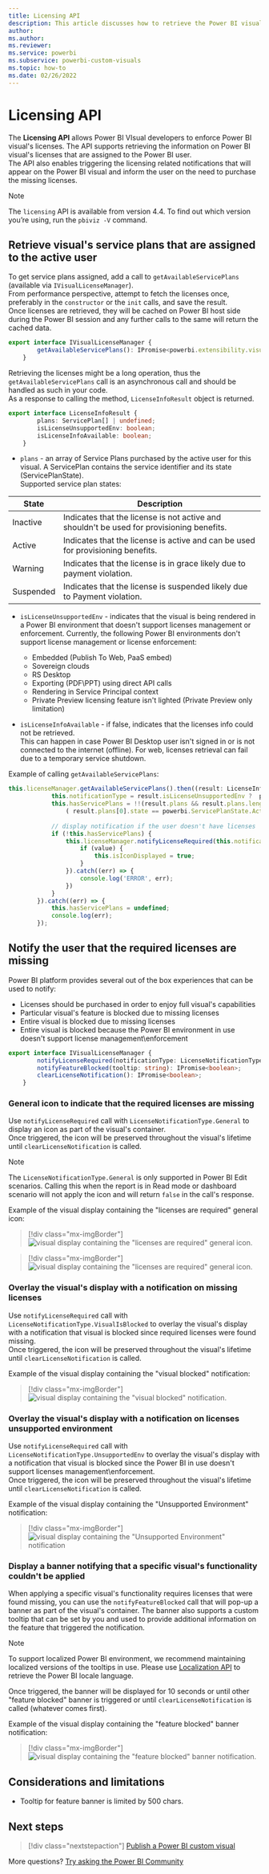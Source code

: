 ```yaml
---
title: Licensing API
description: This article discusses how to retrieve the Power BI visual's licenses and trigger the display of out of box license related notifications to the PBI user.
author: 
ms.author: 
ms.reviewer: 
ms.service: powerbi
ms.subservice: powerbi-custom-visuals
ms.topic: how-to
ms.date: 02/26/2022
---
```



# Licensing API

The **Licensing API** allows Power BI VIsual developers to enforce Power BI visual's licenses. The API supports retrieving the information on Power BI visual's licenses that are assigned to the Power BI user.   
The API also enables triggering the licensing related notifications that will appear on the Power BI visual and inform the user on the need to purchase the missing licenses.


>[!NOTE]
>The `licensing` API is available from version 4.4. To find out which version you’re using, run the `pbiviz -V` command.


## Retrieve visual's service plans that are assigned to the active user

To get service plans assigned, add a call to `getAvailableServicePlans` (available via `IVisualLicenseManager`).    
From performance perspective, attempt to fetch the licenses once, preferably in the `constructor` or the `init` calls, and save the result.  
Once licenses are retrieved, they will be cached on Power BI host side during the Power BI session and any further calls to the same will return the cached data.

```typescript
export interface IVisualLicenseManager {
        getAvailableServicePlans(): IPromise<powerbi.extensibility.visual.LicenseInfoResult>;
    }
```

Retrieving the licenses might be a long operation, thus the `getAvailableServicePlans` call is an asynchronous call and should be handled as such in your code.  
As a response to calling the method,  `LicenseInfoResult` object is returned.

```typescript
export interface LicenseInfoResult {
        plans: ServicePlan[] | undefined;
        isLicenseUnsupportedEnv: boolean; 
        isLicenseInfoAvailable: boolean; 
    }
```

* `plans` - an array of Service Plans purchased by the active user for this visual. A ServicePlan contains the service identifier and its state (ServicePlanState).  
   Supported service plan states:

| State | Description |
| - | - |
| Inactive | Indicates that the license is not active and shouldn't be used for provisioning benefits. |
| Active | Indicates that the license is active and can be used for provisioning benefits. |
| Warning | Indicates that the license is in grace likely due to payment violation. |
| Suspended | Indicates that the license is suspended likely due to Payment violation. |


* `isLicenseUnsupportedEnv` - indicates that the visual is being rendered in a Power BI environment that doesn't support licenses management or enforcement. Currently, the following Power BI environments don't support license management or license enforcement:
    *   Embedded (Publish To Web, PaaS embed)
    *   Sovereign clouds
    *   RS Desktop
    *   Exporting (PDF\PPT) using direct API calls
    *   Rendering in Service Principal context
    *   Private Preview licensing feature isn't lighted (Private Preview only limitation)

* `isLicenseInfoAvailable` - if false, indicates that the licenses info could not be retrieved.   
This can happen in case Power BI Desktop user isn't signed in or is not connected to the internet (offline). For web, licenses retrieval can fail due to a temporary service shutdown.

Example of calling `getAvailableServicePlans`:  

```typescript
this.licenseManager.getAvailableServicePlans().then((result: LicenseInfoResult) => {
            this.notificationType = result.isLicenseUnsupportedEnv ?  powerbi.LicenseNotificationType.UnsupportedEnv : powerbi.LicenseNotificationType.General;
            this.hasServicePlans = !!(result.plans && result.plans.length && result.plans[0].spIdentifier == "myServiceId" && 
                ( result.plans[0].state == powerbi.ServicePlanState.Active ||  result.plans[0].state == powerbi.ServicePlanState.Warning));
            
            // display notification if the user doesn't have licenses
            if (!this.hasServicePlans) {
                this.licenseManager.notifyLicenseRequired(this.notificationType).then((value) => {
                    if (value) {
                        this.isIconDisplayed = true;
                    }
                }).catch((err) => {
                    console.log('ERROR', err);
                })
            }
        }).catch((err) => {
            this.hasServicePlans = undefined;
            console.log(err);
        });
```

## Notify the user that the required licenses are missing

Power BI platform provides several out of the box experiences that can be used to notify:
* Licenses should be purchased in order to enjoy full visual's capabilities
* Particular visual's feature is blocked due to missing licenses
* Entire visual is blocked due to missing licenses
* Entire visual is blocked because the Power BI environment in use doesn't support license management\enforcement

```typescript
export interface IVisualLicenseManager {
        notifyLicenseRequired(notificationType: LicenseNotificationType): IPromise<boolean>;
        notifyFeatureBlocked(tooltip: string): IPromise<boolean>;
        clearLicenseNotification(): IPromise<boolean>;
    }
```


### General icon to indicate that the required licenses are missing

Use `notifyLicenseRequired` call with `LicenseNotificationType.General` to display an icon as part of the visual's container.  
Once triggered, the icon will be preserved throughout the visual's lifetime until `clearLicenseNotification` is called.

> [!NOTE]
> The `LicenseNotificationType.General` is only supported in Power BI Edit scenarios. Calling this when the report is in Read mode or dashboard scenario will not apply the icon and will return `false` in the call's response.   

Example of the visual display containing the "licenses are required" general icon:

>[!div class="mx-imgBorder"]
>![visual display containing the "licenses are required" general icon.](media/licensing/generalIcon.png)


>[!div class="mx-imgBorder"]
>![visual display containing the "licenses are required" general icon.](media/licensing/generalIconExpand.png)


### Overlay the visual's display with a notification on missing licenses

Use `notifyLicenseRequired` call with `LicenseNotificationType.VisualIsBlocked` to overlay the visual's display with a notification that visual is blocked since required licenses were found missing.  
Once triggered, the icon will be preserved throughout the visual's lifetime until `clearLicenseNotification` is called.

Example of the visual display containing the "visual blocked" notification:

>[!div class="mx-imgBorder"]
>![visual display containing the "visual blocked" notification.](media/licensing/blockedVis.png)


### Overlay the visual's display with a notification on licenses unsupported environment

Use `notifyLicenseRequired` call with `LicenseNotificationType.UnsupportedEnv` to overlay the visual's display with a notification that visual is blocked since the Power BI in use doesn't support licenses management\enforcement.  
Once triggered, the icon will be preserved throughout the visual's lifetime until `clearLicenseNotification` is called.

Example of the visual display containing the "Unsupported Environment" notification:

>[!div class="mx-imgBorder"]
>![visual display containing the "Unsupported Environment" notification](media/licensing/unsupportedEnv.png)


### Display a banner notifying that a specific visual's functionality couldn't be applied

When applying a specific visual's functionality requires licenses that were found missing, you can use the `notifyFeatureBlocked` call that will pop-up a banner as part of the visual's container. The banner also supports a custom tooltip that can be set by you and used to provide additional information on the feature that triggered the notification.

> [!NOTE]
> To support localized Power BI environment, we recommend maintaining localized versions of the tooltips in use. Please use [Localization API](./localization.md) to retrieve the Power BI locale language.


Once triggered, the banner will be displayed for 10 seconds 
or 
until other "feature blocked" banner is triggered 
or 
until `clearLicenseNotification` is called (whatever comes first).

Example of the visual display containing the "feature blocked" banner notification:
>[!div class="mx-imgBorder"]
>![visual display containing the "feature blocked" banner notification.](media/licensing/featureBanner.png)

## Considerations and limitations

* Tooltip for feature banner is limited by 500 chars.


## Next steps

> [!div class="nextstepaction"]
> [Publish a Power BI custom visual](office-store.md)

More questions? [Try asking the Power BI Community](https://community.powerbi.com/)